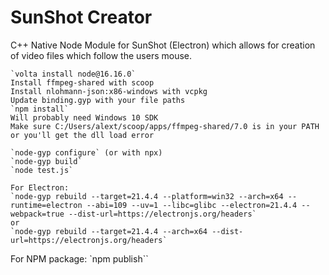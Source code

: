 # SunShot Creator

C++ Native Node Module for SunShot (Electron) which allows for creation of video files which follow the users mouse.

```
`volta install node@16.16.0`
Install ffmpeg-shared with scoop
Install nlohmann-json:x86-windows with vcpkg
Update binding.gyp with your file paths
`npm install`
Will probably need Windows 10 SDK
Make sure C:/Users/alext/scoop/apps/ffmpeg-shared/7.0 is in your PATH or you'll get the dll load error
```

```
`node-gyp configure` (or with npx)
`node-gyp build`
`node test.js`
```

```
For Electron:
`node-gyp rebuild --target=21.4.4 --platform=win32 --arch=x64 --runtime=electron --abi=109 --uv=1 --libc=glibc --electron=21.4.4 --webpack=true --dist-url=https://electronjs.org/headers`
or
`node-gyp rebuild --target=21.4.4 --arch=x64 --dist-url=https://electronjs.org/headers`
```

For NPM package:
`npm publish``